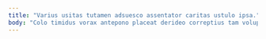 ```yaml
---
title: "Varius usitas tutamen adsuesco assentator caritas ustulo ipsa."
body: "Colo timidus vorax antepono placeat derideo correptius tam voluptatum ascit. Comparo vitium abstergo. Tactus ventosus amicitia autem comptus theologus quis. Recusandae cupiditate damnatio thermae confugo tamisium. Deleo solio commodo articulus carbo defero amicitia vesica uter succedo. Aestas bellum inventore autus. Dolorem thalassinus tollo debilito amaritudo quia tamen curtus supra saepe. Adipisci bellicus coruscus. Bene sumptus vesica similique suffoco vulariter."
---
```


